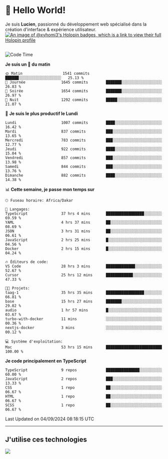 # 👋 Hello World!

Je suis **Lucien**, passionné du développement web spécialisé dans la création d'interface & expérience utilisateur.
[![An image of @xyhomi3's Holopin badges, which is a link to view their full Holopin profile](https://holopin.me/xyhomi3)](https://holopin.io/@xyhomi3)

##

<!--START_SECTION:waka-->
![Code Time](http://img.shields.io/badge/Code%20Time-1%2C967%20hrs%2049%20mins-blue)

**Je suis un 🐤 du matin** 

```text
🌞 Matin                  1541 commits        ██████░░░░░░░░░░░░░░░░░░░   25.13 % 
🌆 Journée                1645 commits        ███████░░░░░░░░░░░░░░░░░░   26.83 % 
🌃 Soirée                 1654 commits        ███████░░░░░░░░░░░░░░░░░░   26.97 % 
🌙 Nuit                   1292 commits        █████░░░░░░░░░░░░░░░░░░░░   21.07 % 
```
📅 **Je suis le plus productif le Lundi** 

```text
Lundi                    1007 commits        ████░░░░░░░░░░░░░░░░░░░░░   16.42 % 
Mardi                    837 commits         ███░░░░░░░░░░░░░░░░░░░░░░   13.65 % 
Mercredi                 783 commits         ███░░░░░░░░░░░░░░░░░░░░░░   12.77 % 
Jeudi                    922 commits         ████░░░░░░░░░░░░░░░░░░░░░   15.04 % 
Vendredi                 857 commits         ███░░░░░░░░░░░░░░░░░░░░░░   13.98 % 
Samedi                   844 commits         ███░░░░░░░░░░░░░░░░░░░░░░   13.76 % 
Dimanche                 882 commits         ████░░░░░░░░░░░░░░░░░░░░░   14.38 % 
```


📊 **Cette semaine, je passe mon temps sur** 

```text
🕑︎ Fuseau horaire: Africa/Dakar

💬 Langages: 
TypeScript               37 hrs 4 mins       █████████████████░░░░░░░░   69.59 % 
YAML                     4 hrs 37 mins       ██░░░░░░░░░░░░░░░░░░░░░░░   08.69 % 
JSON                     3 hrs 31 mins       ██░░░░░░░░░░░░░░░░░░░░░░░   06.61 % 
JavaScript               2 hrs 25 mins       █░░░░░░░░░░░░░░░░░░░░░░░░   04.56 % 
Docker                   2 hrs 15 mins       █░░░░░░░░░░░░░░░░░░░░░░░░   04.24 % 

🔥 Éditeurs de code: 
VS Code                  28 hrs 3 mins       █████████████░░░░░░░░░░░░   52.67 % 
Cursor                   25 hrs 12 mins      ████████████░░░░░░░░░░░░░   47.33 % 

🐱‍💻 Projets: 
taag-1                   35 hrs 35 mins      █████████████████░░░░░░░░   66.81 % 
base                     15 hrs 27 mins      ███████░░░░░░░░░░░░░░░░░░   29.02 % 
audio                    1 hr 57 mins        █░░░░░░░░░░░░░░░░░░░░░░░░   03.67 % 
turbo-with-docker        11 mins             ░░░░░░░░░░░░░░░░░░░░░░░░░   00.36 % 
nextjs-docker            3 mins              ░░░░░░░░░░░░░░░░░░░░░░░░░   00.12 % 

💻 Système d'exploitation: 
Mac                      53 hrs 15 mins      █████████████████████████   100.00 % 
```

**Je code principalement en TypeScript** 

```text
TypeScript               9 repos             ███████████████░░░░░░░░░░   60.00 % 
JavaScript               2 repos             ███░░░░░░░░░░░░░░░░░░░░░░   13.33 % 
CSS                      1 repo              ██░░░░░░░░░░░░░░░░░░░░░░░   06.67 % 
HTML                     1 repo              ██░░░░░░░░░░░░░░░░░░░░░░░   06.67 % 
SCSS                     1 repo              ██░░░░░░░░░░░░░░░░░░░░░░░   06.67 % 
```




 Last Updated on 04/09/2024 08:18:15 UTC
<!--END_SECTION:waka-->
---

## J'utilise ces technologies

<p align="left">
  <a href="https://skillicons.dev">
    <img src="https://skillicons.dev/icons?i=ts,js,md,scss,tailwind,react,docker,express,astro,vite,nextjs,vercel,figma,ableton" />
  </a>
</p>

